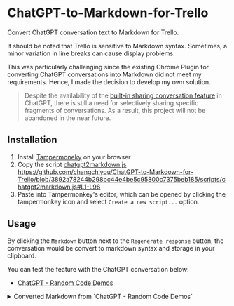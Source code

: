 # ChatGPT-to-Markdown-for-Trello
Convert ChatGPT conversation text to Markdown for Trello.

It should be noted that Trello is sensitive to Markdown syntax. Sometimes, a minor variation in line breaks can cause display problems. 

This was particularly challenging since the existing Chrome Plugin for converting ChatGPT conversations into Markdown did not meet my requirements. Hence, I made the decision to develop my own solution.

> Despite the availability of the [built-in sharing conversation feature](https://help.openai.com/en/articles/7925741-chatgpt-shared-links-faq) in ChatGPT, there is still a need for selectively sharing specific fragments of conversations. As a result, this project will not be abandoned in the near future.


## Installation

1. Install [Tampermoneky](https://chrome.google.com/webstore/detail/tampermonkey/dhdgffkkebhmkfjojejmpbldmpobfkfo) on your browser
2. Copy the script [chatgpt2markdown.js](/scripts/chatgpt2markdown.js)
   https://github.com/changchiyou/ChatGPT-to-Markdown-for-Trello/blob/3892a78244b298bc44e4be5c95800c7375beb185/scripts/chatgpt2markdown.js#L1-L96
3. Paste into Tampermonkey's editor, which can be opened by clicking the tampermonkey icon and select `Create a new script...` option.

## Usage

By clicking the `Markdown` button next to the `Regenerate response` button, the conversation would be convert to markdown syntax and storage in your clipboard.

You can test the feature with the ChatGPT conversation below:

- [ChatGPT - Random Code Demos](https://chat.openai.com/share/a06b46e1-f9f8-46fb-9deb-54ce4b75f78b)

<details>
  <summary>Converted Markdown from `ChatGPT - Random Code Demos`</summary>

  **User**: I want to have some random 5-10 lines html, javascript, css, python, java code for demo

  --------

  **ChatGPT**: Sure, here's a collection of random 5-10 lines of code snippets in HTML, JavaScript, CSS, Python, and Java:
  HTML:


  ```html
  <!DOCTYPE html>
  <html>
  <head>
    <title>Random HTML Demo</title>
  </head>
  <body>
    <h1>Hello, World!</h1>
    <p>This is a random demo.</p>
    <button onclick="alert('Button clicked!')">Click Me</button>
  </body>
  </html>
  ```
  JavaScript:


  ```javascript
  // Random JavaScript Demo
  function getRandomNumber() {
    return Math.floor(Math.random() * 10) + 1;
  }

  const randomNum = getRandomNumber();
  console.log(`Random number: ${randomNum}`);
  ```
  CSS:


  ```css
  /* Random CSS Demo */
  body {
    font-family: Arial, sans-serif;
    background-color: #f2f2f2;
  }

  h1 {
    color: #007bff;
  }
  ```
  Python:


  ```python
  # Random Python Demo
  def is_even(num):
      return num % 2 == 0

  random_number = 7
  if is_even(random_number):
      print(f"{random_number} is even.")
  else:
      print(f"{random_number} is odd.")
  ```
  Java:


  ```java
  // Random Java Demo
  import java.util.Random;

  public class RandomDemo {
      public static void main(String[] args) {
          Random random = new Random();
          int randomNumber = random.nextInt(10) + 1;
          System.out.println("Random number: " + randomNumber);
      }
  }
  ```
  These code snippets are simple and meant for demonstration purposes. You can use them to showcase basic functionality and concepts in each language. Feel free to modify and expand them as needed for your demo.

</details>